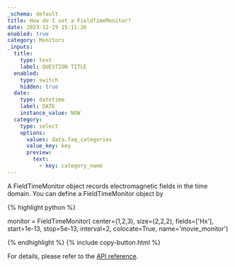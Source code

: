 ```yaml
---
_schema: default
title: How do I set a FieldTimeMonitor?
date: 2023-12-19 15:11:26
enabled: true
category: Monitors
_inputs:
  title:
    type: text
    label: QUESTION TITLE
  enabled:
    type: switch
    hidden: true
  date:
    type: datetime
    label: DATE
    instance_value: NOW
  category:
    type: select
    options:
      values: data.faq_categories
      value_key: key
      preview:
        text:
          - key: category_name
---
```

A FieldTimeMonitor object records electromagnetic fields in the time domain. You can define a FieldTimeMonitor object by

<div markdown class="code-snippet">{% highlight python %}

monitor = FieldTimeMonitor(
    center=(1,2,3),
    size=(2,2,2),
    fields=['Hx'],
    start=1e-13,
    stop=5e-13,
    interval=2,
    colocate=True,
    name='movie_monitor')

{% endhighlight %}
{% include copy-button.html %}
</div>

For details, please refer to the [API reference](https://docs.flexcompute.com/projects/tidy3d/en/latest/api/_autosummary/tidy3d.FieldTimeMonitor.html).
